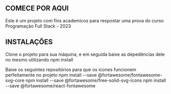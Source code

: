 ## COMECE POR AQUI
Este é um projeto com fins academicos para respostar uma prova do curso Programação Full Stack - 2023

## INSTALAÇÕES
Clone o projeto para sua máquina, e em seguida baixe as depedências dele no mesmo utilizando npm install

Baixe os seguintes repositórios para que os icones funcionem perfeitamente no projeto
npm install --save @fortawesome/fontawesome-svg-core
npm install --save @fortawesome/free-solid-svg-icons
npm install --save @fortawesome/react-fontawesome